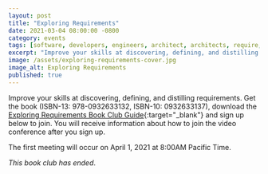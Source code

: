 ```yaml
---
layout: post
title: "Exploring Requirements"
date: 2021-03-04 08:00:00 -0800
category: events
tags: [software, developers, engineers, architect, architects, require, requirements, explore, exploring, ambiguity, ambiguous]
excerpt: "Improve your skills at discovering, defining, and distilling requirements. "
image: /assets/exploring-requirements-cover.jpg
image_alt: Exploring Requirements
published: true
---
```


Improve your skills at discovering, defining, and distilling requirements. Get the book (ISBN-13: 978-0932633132, ISBN-10: 0932633137), download the [Exploring Requirements Book Club Guide](/assets/exploring-requirements-book-club.pdf){:target="_blank"} and sign up below to join. You will receive information about how to join the video conference after you sign up.

The first meeting will occur on April 1, 2021 at 8:00AM Pacific Time.

*This book club has ended*.

<!-- While the group started today, [you can still sign up](https://docs.google.com/forms/d/e/1FAIpQLSdOzhhzKSN5hhRl8Q1QA92KBTAOF2s6G7bZpCSlqdfrBk6GkA/viewform) for a few more days. -->

<!-- <div style="text-align:center">
<iframe src="https://docs.google.com/forms/d/e/1FAIpQLSdOzhhzKSN5hhRl8Q1QA92KBTAOF2s6G7bZpCSlqdfrBk6GkA/viewform?embedded=true" width="640" height="1278" frameborder="0" marginheight="0" marginwidth="0">Loading…</iframe>
</div> -->
<!-- 
## Support the Book Club

It has required a significant investment of time and resources to prepare for a smooth and professional book club experience. While not strictly a requirement for participating in the club, please consider supporting the club financially. This helps cover the costs of tools like Zoom and Google Groups. Your support is not tax-deductible, but will help ensure that this and future book clubs provide the best possible experience for all participants.

To support the Book Club please choose your support level below to check out with Stripe:

Please [contact me](/contact) if you have any questions.

{% include twitter_plug.html %}
